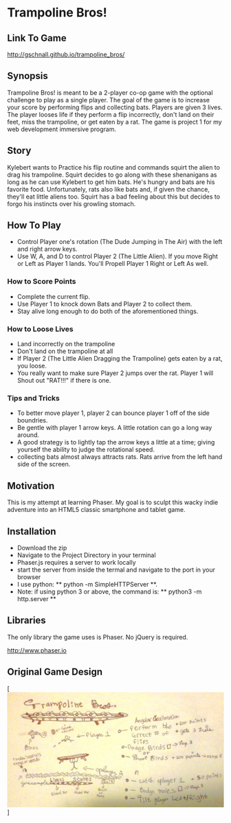# Trampoline Bros!

## Link To Game

<http://gschnall.github.io/trampoline_bros/>

## Synopsis

Trampoline Bros! is meant to be a 2-player co-op game with the optional challenge to play as a single player. The goal of the game is to increase your score by performing flips and collecting bats. Players are given 3 lives. The player looses life if they perform a flip incorrectly, don't land on their feet, miss the trampoline, or get eaten by a rat. The game is project 1 for my web development immersive program.

## Story

Kylebert wants to Practice his flip routine and commands squirt the alien to drag his trampoline. Squirt decides to go along with these shenanigans as long as he can use Kylebert to get him bats. He's hungry and bats are his favorite food. Unfortunately, rats also like bats and, if given the chance, they'll eat little aliens too. Squirt has a bad feeling about this but decides to forgo his instincts over his growling stomach.

## How To Play

- Control Player one's rotation (The Dude Jumping in The Air) with the left and right arrow keys.
- Use W, A, and D to control Player 2 (The Little Alien). If you move Right or Left as Player 1 lands. You'll Propell Player 1 Right or Left As well.

### How to Score Points
- Complete the current flip.
- Use Player 1 to knock down Bats and Player 2 to collect them.
- Stay alive long enough to do both of the aforementioned things.

### How to Loose Lives
- Land incorrectly on the trampoline
- Don't land on the trampoline at all
- If Player 2 (The Little Alien Dragging the Trampoline) gets eaten by a rat, you loose.
- You really want to make sure Player 2 jumps over the rat. Player 1 will Shout out "RAT!!!" if there is one.

### Tips and Tricks
- To better move player 1, player 2 can bounce player 1 off of the side boundries.
- Be gentle with player 1 arrow keys. A little rotation can go a long way around.
- A good strategy is to lightly tap the arrow keys a little at a time; giving yourself the ability to judge the rotational speed.
- collecting bats almost always attracts rats. Rats arrive from the left hand side of the screen.

## Motivation

This is my attempt at learning Phaser. My goal is to sculpt this wacky indie adventure into an HTML5 classic smartphone and tablet game.

## Installation

- Download the zip
- Navigate to the Project Directory in your terminal
- Phaser.js requires a server to work locally
- start the server from inside the termal and navigate to the port in your browser
- I use python: ** python -m SimpleHTTPServer **.
- Note: if using python 3 or above, the command is: **  python3 -m http.server **

## Libraries

The only library the game uses is Phaser. No jQuery is required.


<http://www.phaser.io>

## Original Game Design

[<img src="imgs/plans.jpg">]
